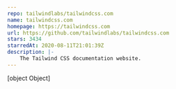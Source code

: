 ```yaml
---
repo: tailwindlabs/tailwindcss.com
name: tailwindcss.com
homepage: https://tailwindcss.com
url: https://github.com/tailwindlabs/tailwindcss.com
stars: 3434
starredAt: 2020-08-11T21:01:39Z
description: |-
    The Tailwind CSS documentation website.
---
```


[object Object]
